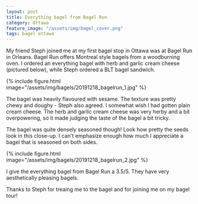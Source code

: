 ```yaml
---
layout: post
title: Everything bagel from Bagel Run
category: Ottawa
feature_image: "/assets/img/bagel_cover.png"
tags: bagel ottawa
---
```


My friend Steph joined me at my first bagel stop in Ottawa was at Bagel Run in Orleans. Bagel Run offers Montreal style bagels from a woodburning oven. I ordered an everything bagel with herb and garlic cream cheese (pictured below), while Steph ordered a BLT bagel sandwich.

{% include figure.html image="/assets/img/bagels/20191218_bagelrun_1.jpg" %}

The bagel was heavily flavoured with sesame. The texture was pretty chewy and doughy - Steph also agreed. I somewhat wish I had gotten plain cream cheese. The herb and garlic cream cheese was very herby and a bit overpowering, so it made judging the taste of the bagel a bit tricky.

The bagel was quite densely seasoned though! Look how pretty the seeds look in this close-up. I can't emphasize enough how much I appreciate a bagel that is seasoned on both sides.

{% include figure.html image="/assets/img/bagels/20191218_bagelrun_2.jpg" %}

I give the everything bagel from Bagel Run a 3.5/5. They have very aesthetically pleasing bagels.

Thanks to Steph for treaing me to the bagel and for joining me on my bagel tour!
